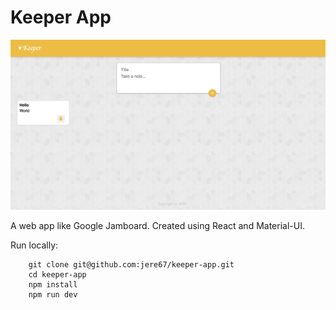 # Keeper App

![Screenshot of Website](./public/keeper.png)

A web app like Google Jamboard. Created using React and Material-UI.

Run locally: 
```
    git clone git@github.com:jere67/keeper-app.git
    cd keeper-app
    npm install
    npm run dev
```